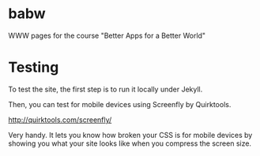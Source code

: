 babw
====

WWW pages for the course "Better Apps for a Better World"

Testing
=======
To test the site, the first step is to run it locally under Jekyll.

Then, you can test for mobile devices using Screenfly by Quirktools.

http://quirktools.com/screenfly/

Very handy. It lets you know how broken your CSS is for mobile devices by showing you what your site looks like when you compress the screen size.